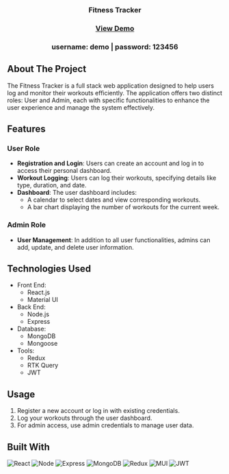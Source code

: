 <!-- PROJECT LOGO -->
<br />
<div align="center">
  <h3 align="center">Fitness Tracker</h3>
  <h3> <a href="https://fitness-tracker-mern-frontend.onrender.com/"> View Demo </a> </h3>
  <h3> username: demo | password: 123456</h3>
</div>

<!-- ABOUT THE PROJECT -->
## About The Project

The Fitness Tracker is a full stack web application designed to help users log and monitor their workouts efficiently. The application offers two distinct roles: User and Admin, each with specific functionalities to enhance the user experience and manage the system effectively.

## Features

### User Role

* **Registration and Login**: Users can create an account and log in to access their personal dashboard.
* **Workout Logging**: Users can log their workouts, specifying details like type, duration, and date.
* **Dashboard**: The user dashboard includes:
  - A calendar to select dates and view corresponding workouts.
  - A bar chart displaying the number of workouts for the current week.

### Admin Role
* **User Management**: In addition to all user functionalities, admins can add, update, and delete user information.

## Technologies Used
* Front End:
  * React.js
  * Material UI
* Back End:
  * Node.js
  * Express
* Database:
  * MongoDB
  * Mongoose
* Tools:
  * Redux
  * RTK Query
  * JWT
 
## Usage
1. Register a new account or log in with existing credentials.
2. Log your workouts through the user dashboard.
3. For admin access, use admin credentials to manage user data.

## Built With

![React][ReactUrl]
![Node][NodeUrl]
![Express][ExpressUrl]
![MongoDB][MongoUrl]
![Redux][ReduxUrl]
![MUI][MUIUrl]
![JWT][JWTUrl]


[product-screenshot]: images/screenshot.png

[ReactUrl]: https://img.shields.io/badge/React-20232A?style=for-the-badge&logo=react&logoColor=61DAFB
[NodeUrl]: https://img.shields.io/badge/Node.js-43853D?style=for-the-badge&logo=node.js&logoColor=white
[ExpressUrl]: https://img.shields.io/badge/Express.js-404D59?style=for-the-badge
[MongoUrl]: https://img.shields.io/badge/MongoDB-4EA94B?style=for-the-badge&logo=mongodb&logoColor=white
[ReduxUrl]: https://img.shields.io/badge/Redux-593D88?style=for-the-badge&logo=redux&logoColor=white
[MUIUrl]: https://img.shields.io/badge/Material--UI-0081CB?style=for-the-badge&logo=material-ui&logoColor=white
[JWTUrl]: https://img.shields.io/badge/json%20web%20tokens-323330?style=for-the-badge&logo=json-web-tokens&logoColor=pink
